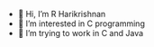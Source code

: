 - 👋 Hi, I’m R Harikrishnan
- 👀 I’m interested in C programming
- 🌱 I’m trying to work in C and Java
  


<!---
kte22cs061/kte22cs061 is a ✨ special ✨ repository because its `README.md` (this file) appears on your GitHub profile.
You can click the Preview link to take a look at your changes.
--->
